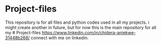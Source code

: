 # Project-files
This repository is for all files and python codes used in all my projects.
i might create another in future, but for now this is the main repository for all my # Project-files
https://www.linkedin.com/in/chidera-aniekwe-31448b268/ connect with me on linkedin.
